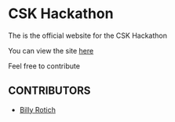 CSK Hackathon
======================
The is the official website for the CSK Hackathon

You can view the site [here](https://hackrush.github.io)

Feel free to contribute

## CONTRIBUTORS
- [Billy Rotich](https://github.com/rawteech)
